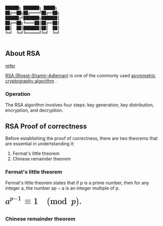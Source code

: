 ```

██████╗ ███████╗ █████╗ 
██╔══██╗██╔════╝██╔══██╗
██████╔╝███████╗███████║
██╔══██╗╚════██║██╔══██║
██║  ██║███████║██║  ██║
╚═╝  ╚═╝╚══════╝╚═╝  ╚═╝
                        
```

## About RSA

[refer](https://en.wikipedia.org/wiki/RSA_(cryptosystem))

[RSA (Rivest–Shamir–Adleman)](https://en.wikipedia.org/wiki/RSA_(cryptosystem)) is one of the commonly used  [asymmetric cryptography algorithm](https://en.wikipedia.org/wiki/Public-key_cryptography) . 

### Operation

The RSA algorithm involves four steps: key generation, key distribution, encryption, and decryption.

## RSA Proof of correctness

Before establishing the proof of correctness, there are two theorems that are essential in undertstanding it:

1. Fermat's little theorem
2. Chinese remainder theorem

### Fermat's little theorem

Fermat's little theorem states that if p is a prime number, then for any integer a, the number ap − a is an integer multiple of p.

![fermats](https://github.com/tony-josi/rsa/blob/master/res/readme_images/rsa_00.svg)

### Chinese remainder theorem
